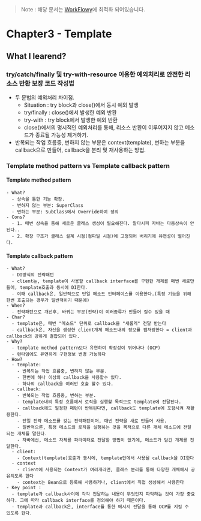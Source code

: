 > Note : 해당 문서는 [WorkFlowy](https://workflowy.com/s/what-i-learned/u8g3pBjScYR1u2rO)에 최적화 되어있습니다.

# Chapter3 - Template

## What I learend?

### try/catch/finally 및 try-with-resource 이용한 예외처리로 안전한 리소스 반환 보장 코드 작성법

- 두 문법의 예외처리 차이점.
    - Situation : try block과 close()에서 동시 예외 발생
    - try/finally : close()에서 발생한 예외 반환
    - try-with : try block에서 발생한 예외 반환
  - close()에서의 명시적인 예외처리를 통해, 리소스 반환이 이루어지지 않고 메소드가 종료될 가능성 제거하기.
- 반복되는 작업 흐름중, 변하지 않는 부분은 context(template), 변하는 부분을 callback으로 만들어, callback을 분리 및 재사용하는 방법.

### Template method pattern vs Template callback pattern

#### Template method pattern
    - What?
      - 상속을 통한 기능 확장.
      - 변하지 않는 부분: SuperClass
      - 변하는 부분: SubClass에서 Override하여 정의
    - Cons?
      - 1. 매번 상속을 통해 새로운 클래스 생성이 필요해진다. 알다시피 자바는 다중상속이 안된다..
      - 2. 확장 구조가 클래스 설계 시점(컴파일 시점)에 고정되어 버리기에 유연성이 떨어진다.
#### Template callback pattern
    - What?
      - DI방식의 전략패턴
      - client는, template이 사용할 callback interface를 구현한 개체를 매번 새로만들어, template호출과 동시에 DI한다.
      - 이때 callback은, 일반적으로 단일 메소드 인터페이스를 이용한다.(특정 기능을 위해 한번 호출되는 경우가 일반적이기 때문에)
    - When?
      - 전략패턴으로 개선후, 바뀌는 부분(전략)이 여러종류가 만들어 질수 있을 때
    - Char?
      - template은, 매번 "메소드" 단위로 callback을 "새롭게" 전달 받는다
      - callback은, 자신을 생성한 client개체 메소드내의 정보를 캡처링한다 = client과 callback의 강하게 결합되어 있다.
    - Why?
      - template method pattern보다 유연하여 확장성이 뛰어나다 (OCP)
      - 런타임에도 유연하게 구현정보 변경 가능하다
    - How?
      - template: 
        - 반복되는 작업 흐름중, 변하지 않는 부분.
        - 한번에 하나 이상의 callback을 사용할수 있다.
        - 하나의 callback을 여러번 호출 할수 있다.
      - callback: 
        - 반복되는 작업 흐름중, 변하는 부분.
        - template내의 특정 흐름에서 로직을 실행할 목적으로 template에 전달된다.
        - callback에도 일정한 패턴이 반복된다면, callback도 template에 포함시켜 재활용한다.
        - 단일 전략 메소드를 갖는 전략패턴이며, 매번 전략을 새로 만들어 사용.
        - 일반적으론, 특정 메소드의 로직을 실행하는 것을 목적으로 다른 개체 메소드에 전달되는 개체를 말한다.
        - 자바에선, 메소드 자체를 파라미터로 전달할 방법이 없기에, 메소드가 담긴 개체를 전달한다.
      - client: 
        - Context(template)호출과 동시에, template안에서 사용될 callback을 DI한다
      - context
        - client에 사용되는 Context가 여러개라면, 클래스 분리를 통해 다양한 개체에서 공유되도록 한다
        - context는 Bean으로 등록해 사용하거나, client에서 직접 생성해서 사용한다
    - Key point : 
      - template과 callback사이에 각각 전달하는 내용이 무엇인지 파악하는 것이 가장 중요하다. 그에 따라 callback interface를 정의해야 하기 때문이다.
      - template과 callback은, interface를 통한 메시지 전달을 통해 OCP를 지킬 수 있도록 한다.
